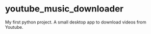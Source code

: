 # youtube_music_downloader
My first python project. A small desktop app to download videos from Youtube.
